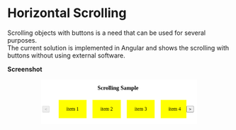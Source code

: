 # Horizontal Scrolling

Scrolling objects with buttons is a need that can be used for several purposes. 
<br>
The current solution is implemented in Angular and shows the scrolling with buttons without using external software.

**Screenshot**

<p align="center">
  <img src="https://github.com/lpgtesoftsopensource/angular-horizontal-scroll/blob/main/horizontal-scroll.png" width="70%" title="hover text">
</p>

